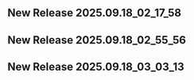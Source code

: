 ## New Release 2025.09.18_02_17_58
## New Release 2025.09.18_02_55_56
## New Release 2025.09.18_03_03_13
